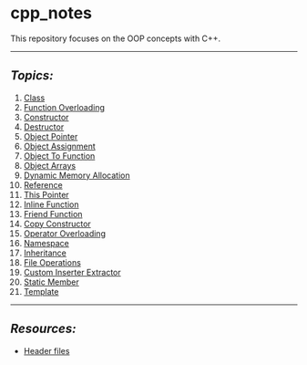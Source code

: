# cpp_notes

This repository focuses on the OOP concepts with C++.
<hr>

## _Topics:_

1. [Class](topics/1.cpp)
2. [Function Overloading](topics/2.cpp)
3. [Constructor](topics/3.cpp)
4. [Destructor](topics/4.cpp)
5. [Object Pointer](topics/5.cpp)
6. [Object Assignment](topics/6.cpp)
7. [Object To Function](topics/7)
8. [Object Arrays](topics/8.cpp)
9. [Dynamic Memory Allocation](topics/9)
10. [Reference](topics/10)
11. [This Pointer](topics/11.cpp)
12. [Inline Function](topics/12.cpp)
13. [Friend Function](topics/13)
14. [Copy Constructor](topics/14.cpp)
15. [Operator Overloading](topics/15)
16. [Namespace](topics/16)
17. [Inheritance](topics/17)
18. [File Operations](topics/18)
19. [Custom Inserter Extractor](topics/19)
20. [Static Member](topics/20.cpp)
21. [Template](topics/21)
<hr>

## _Resources:_
  - [Header files](https://data-flair.training/blogs/header-files-in-c-cpp/)